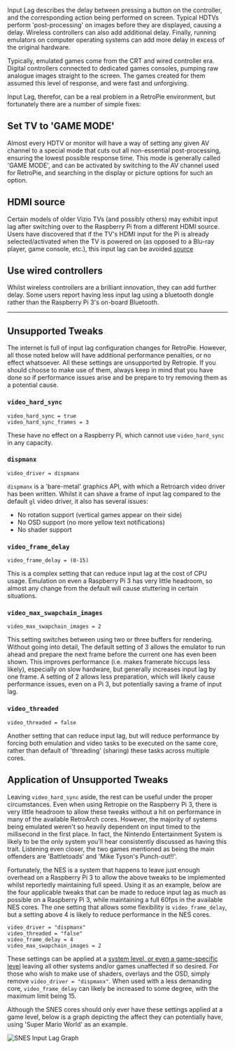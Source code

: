 Input Lag describes the delay between pressing a button on the controller, and the corresponding action being performed on screen. Typical HDTVs perform 'post-processing' on images before they are displayed, causing a delay. Wireless controllers can also add additional delay. Finally, running emulators on computer operating systems can add more delay in excess of the original hardware.

Typically, emulated games come from the CRT and wired controller era. Digital controllers connected to dedicated games consoles, pumping raw analogue images straight to the screen. The games created for them assumed this level of response, and were fast and unforgiving.

Input Lag, therefor, can be a real problem in a RetroPie environment, but fortunately there are a number of simple fixes:

## Set TV to 'GAME MODE'
Almost every HDTV or monitor will have a way of setting any given AV channel to a special mode that cuts out all non-essential post-processing, ensuring the lowest possible response time. This mode is generally called 'GAME MODE', and can be activated by switching to the AV channel used for RetroPie, and searching in the display or picture options for such an option.

## HDMI source
Certain models of older Vizio TVs (and possibly others) may exhibit input lag after switching over to the Raspberry Pi from a different HDMI source. Users have discovered that if the TV's HDMI input for the Pi is already selected/activated when the TV is powered on (as opposed to a Blu-ray player, game console, etc.), this input lag can be avoided.[source](https://retropie.org.uk/forum/topic/8552/psa-possible-source-of-controller-input-lag)

## Use wired controllers
Whilst wireless controllers are a brilliant innovation, they can add further delay. Some users report having less input lag using a bluetooth dongle rather than the Raspberry Pi 3's on-board Bluetooth.

***

## Unsupported Tweaks
The internet is full of input lag configuration changes for RetroPie. However, all those noted below will have additional performance penalties, or no effect whatsoever. All these settings are unsupported by Retropie. If you should choose to make use of them, always keep in mind that you have done so if performance issues arise and be prepare to try removing them as a potential cause.

### `video_hard_sync`
```
video_hard_sync = true
video_hard_sync_frames = 3
```
These have no effect on a Raspberry Pi, which cannot use `video_hard_sync` in any capacity.

### `dispmanx`
```
video_driver = dispmanx
```
`dispmanx` is a 'bare-metal' graphics API, with which a Retroarch video driver has been written. Whilst it can shave a frame of input lag compared to the default `gl` video driver, it also has several issues:
* No rotation support (vertical games appear on their side)
* No OSD support (no more yellow text notifications)
* No shader support

### `video_frame_delay`
```
video_frame_delay = (0-15)
```
This is a complex setting that can reduce input lag at the cost of CPU usage. Emulation on even a Raspberry Pi 3 has very little headroom, so almost any change from the default will cause stuttering in certain situations.

### `video_max_swapchain_images`
```
video_max_swapchain_images = 2
```
This setting switches between using two or three buffers for rendering. Without going into detail, The default setting of 3 allows the emulator to run ahead and prepare the next frame before the current one has even been shown. This improves performance (i.e. makes framerate hiccups less likely), especially on slow hardware, but generally increases input lag by one frame. A setting of 2 allows less preparation, which will likely cause performance issues, even on a Pi 3, but potentially saving a frame of input lag.

### `video_threaded`
```
video_threaded = false
```
Another setting that can reduce input lag, but will reduce performance by forcing both emulation and video tasks to be executed on the same core, rather than default of 'threading' (sharing) these tasks across multiple cores.

## Application of Unsupported Tweaks

Leaving `video_hard_sync` aside, the rest can be useful under the proper circumstances. Even when using Retropie on the Raspberry Pi 3, there is very little headroom to allow these tweaks without a hit on performance in many of the available RetroArch cores. However, the majority of systems being emulated weren't so heavily dependent on input timed to the millisecond in the first place. In fact, the Nintendo Entertainment System is likely to be the only system you'll hear consistently discussed as having this trait. Listening even closer, the two games mentioned as being the main offenders are 'Battletoads' and 'Mike Tyson's Punch-out!!'.

Fortunately, the NES is a system that happens to leave just enough overhead on a Raspberry Pi 3 to allow the above tweaks to be implemented whilst reportedly maintaining full speed. Using it as an example, below are the four applicable tweaks that can be made to reduce input lag as much as possible on a Raspberry Pi 3, while maintaining a full 60fps in the available NES cores. The one setting that allows some flexibility is `video_frame_delay`, but a setting above 4 is likely to reduce performance in the NES cores.

```
video_driver = "dispmanx"
video_threaded = "false"
video_frame_delay = 4
video_max_swapchain_images = 2
```

These settings can be applied at a [system level, or even a game-specific level](https://github.com/RetroPie/RetroPie-Setup/wiki/RetroArch-Configuration#config-hierarchy) leaving all other systems and/or games unaffected if so desired. For those who wish to make use of shaders, overlays and the OSD, simply remove `video_driver = "dispmanx"`. When used with a less demanding core, `video_frame_delay` can likely be increased to some degree, with the maximum limit being 15.

Although the SNES cores should only ever have these settings applied at a game level, below is a graph depicting the affect they can potentially have, using 'Super Mario World' as an example.

![SNES Input Lag Graph](https://user-images.githubusercontent.com/18494695/38519182-f5616840-3c0c-11e8-89fb-dae734d01e81.gif)
